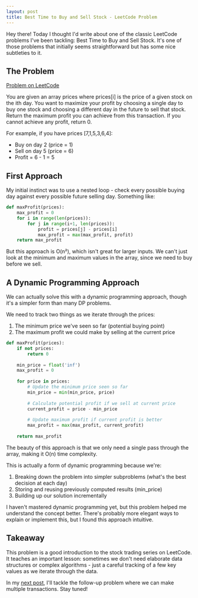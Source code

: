 ```yaml
---
layout: post
title: Best Time to Buy and Sell Stock - LeetCode Problem
---
```


Hey there! Today I thought I'd write about one of the classic LeetCode problems I've been tackling: Best Time to Buy and Sell Stock. It's one of those problems that initially seems straightforward but has some nice subtleties to it.

## The Problem

[Problem on LeetCode](https://leetcode.com/problems/best-time-to-buy-and-sell-stock/)

You are given an array prices where prices[i] is the price of a given stock on the ith day.
You want to maximize your profit by choosing a single day to buy one stock and choosing a different day in the future to sell that stock.
Return the maximum profit you can achieve from this transaction. If you cannot achieve any profit, return 0.

For example, if you have prices [7,1,5,3,6,4]:
- Buy on day 2 (price = 1)
- Sell on day 5 (price = 6)
- Profit = 6 - 1 = 5

## First Approach

My initial instinct was to use a nested loop - check every possible buying day against every possible future selling day. Something like:

```python
def maxProfit(prices):
    max_profit = 0
    for i in range(len(prices)):
        for j in range(i+1, len(prices)):
            profit = prices[j] - prices[i]
            max_profit = max(max_profit, profit)
    return max_profit
```

But this approach is O(n²), which isn't great for larger inputs. We can't just look at the minimum and maximum values in the array, since we need to buy before we sell.

## A Dynamic Programming Approach

We can actually solve this with a dynamic programming approach, though it's a simpler form than many DP problems.

We need to track two things as we iterate through the prices:
1. The minimum price we've seen so far (potential buying point)
2. The maximum profit we could make by selling at the current price

```python
def maxProfit(prices):
    if not prices:
        return 0
        
    min_price = float('inf')
    max_profit = 0
    
    for price in prices:
        # Update the minimum price seen so far
        min_price = min(min_price, price)
        
        # Calculate potential profit if we sell at current price
        current_profit = price - min_price
        
        # Update maximum profit if current profit is better
        max_profit = max(max_profit, current_profit)
    
    return max_profit
```

The beauty of this approach is that we only need a single pass through the array, making it O(n) time complexity.

This is actually a form of dynamic programming because we're:
1. Breaking down the problem into simpler subproblems (what's the best decision at each day)
2. Storing and reusing previously computed results (min_price)
3. Building up our solution incrementally

I haven't mastered dynamic programming yet, but this problem helped me understand the concept better. There's probably more elegant ways to explain or implement this, but I found this approach intuitive.

## Takeaway

This problem is a good introduction to the stock trading series on LeetCode. It teaches an important lesson: sometimes we don't need elaborate data structures or complex algorithms - just a careful tracking of a few key values as we iterate through the data.

In my [next post](/2023/06/16/best-time-to-buy-and-sell-stock-ii/), I'll tackle the follow-up problem where we can make multiple transactions. Stay tuned! 